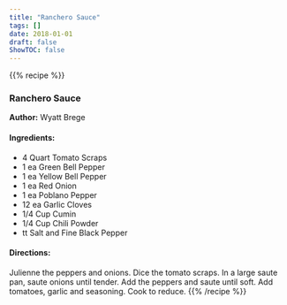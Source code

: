 ```yaml
---
title: "Ranchero Sauce"
tags: []
date: 2018-01-01
draft: false
ShowTOC: false
---
```


{{% recipe %}}

### Ranchero Sauce

**Author:** Wyatt Brege



#### Ingredients:

-   4 Quart Tomato Scraps
-   1 ea Green Bell Pepper
-   1 ea Yellow Bell Pepper
-   1 ea Red Onion
-   1 ea Poblano Pepper
-   12 ea Garlic Cloves
-   1/4 Cup Cumin
-   1/4 Cup Chili Powder
-   tt Salt and Fine Black Pepper

#### Directions: 

Julienne the peppers and onions. Dice the tomato scraps. In a large
saute pan, saute onions until tender. Add the peppers and saute until
soft. Add tomatoes, garlic and seasoning. Cook to reduce.
{{% /recipe %}}
